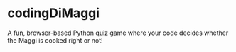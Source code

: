 # codingDiMaggi
A fun, browser-based Python quiz game where your code decides whether the Maggi is cooked right or not!
